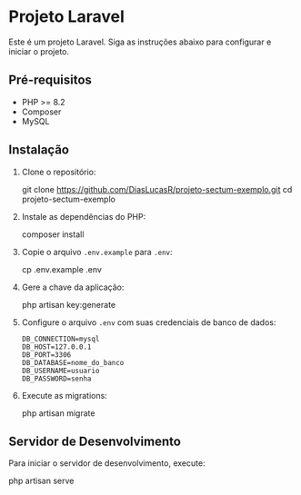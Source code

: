 # Projeto Laravel

Este é um projeto Laravel. Siga as instruções abaixo para configurar e iniciar o projeto.

## Pré-requisitos

- PHP >= 8.2
- Composer
- MySQL

## Instalação

1. Clone o repositório:

    git clone https://github.com/DiasLucasR/projeto-sectum-exemplo.git
    cd projeto-sectum-exemplo

2. Instale as dependências do PHP:

    composer install

3. Copie o arquivo `.env.example` para `.env`:

    cp .env.example .env

4. Gere a chave da aplicação:

    php artisan key:generate

5. Configure o arquivo `.env` com suas credenciais de banco de dados:

    ```env
    DB_CONNECTION=mysql
    DB_HOST=127.0.0.1
    DB_PORT=3306
    DB_DATABASE=nome_do_banco
    DB_USERNAME=usuario
    DB_PASSWORD=senha
    ```

6. Execute as migrations:

    php artisan migrate


## Servidor de Desenvolvimento

Para iniciar o servidor de desenvolvimento, execute:

php artisan serve